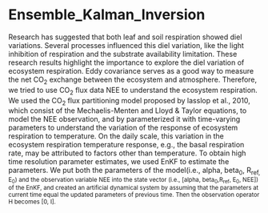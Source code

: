 # Ensemble_Kalman_Inversion

Research has suggested that both leaf and soil respiration showed diel variations. Several processes influenced this diel variation, like the light inhibition of respiration and the substrate availability limitation. These research results highlight the importance to explore the diel variation of ecosystem respiration. Eddy covariance serves as a good way to measure the net CO<sub>2</sub> exchange between the ecosystem and atmosphere. Therefore, we tried to use CO<sub>2</sub> flux data NEE to understand the ecosystem respiration. We used the CO<sub>2</sub> flux partitioning model proposed by lasslop et al., 2010, which consist of the Mechaelis-Menten and Lloyd & Taylor equations, to model the NEE observation, and by parameterized it with time-varying parameters to understand the variation of the response of ecosystem respiration to temperature. On the daily scale, this variation in the ecosystem respiration temperature response, e.g., the basal respiration rate, may be attributed to factors other than temperature. To obtain high time resolution parameter estimates, we used EnKF to estimate the parameters. We put both the parameters of the model(i.e., alpha, beta<sub>0</sub>, R<sub>ref</su>, E<sub>0</sub>) and the observation variable NEE into the state vector (i.e., [alpha, beta<sub>0</sub>,R<sub>ref</sub>, E<sub>0</sub>, NEE]) of the EnKF, and created an artificial dynamical system by assuming that the parameters at current time equal the updated parameters of previous time. Then the observation operator H becomes [0, I].

